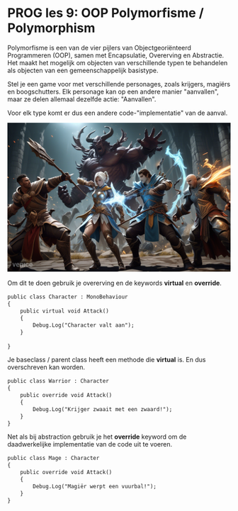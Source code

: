 # PROG les 9: OOP Polymorfisme / Polymorphism

Polymorfisme is een van de vier pijlers van Objectgeoriënteerd Programmeren (OOP), samen met Encapsulatie, Overerving en Abstractie. Het maakt het mogelijk om objecten van verschillende typen te behandelen als objecten van een gemeenschappelijk basistype.

Stel je een game voor met verschillende personages, zoals krijgers, magiërs en boogschutters. Elk personage kan op een andere manier "aanvallen", maar ze delen allemaal dezelfde actie: "Aanvallen".

Voor elk type komt er dus een andere code-"implementatie" van de aanval.

![attacks](../src/09_01_attacks.png)

Om dit te doen gebruik je overerving en de keywords **virtual** en **override**.

```
public class Character : MonoBehaviour
{
    public virtual void Attack()
    {
        Debug.Log("Character valt aan");
    }

}
```

Je baseclass / parent class heeft een methode die **virtual** is. En dus overschreven kan worden.

```
public class Warrior : Character
{
    public override void Attack()
    {
        Debug.Log("Krijger zwaait met een zwaard!");
    }
}
```

Net als bij abstraction gebruik je het **override** keyword om de daadwerkelijke implementatie van de code uit te voeren.

```
public class Mage : Character
{
    public override void Attack()
    {
        Debug.Log("Magiër werpt een vuurbal!");
    }
}
```

